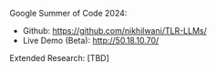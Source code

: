 
Google Summer of Code 2024: 
- Github: https://github.com/nikhilwani/TLR-LLMs/
- Live Demo (Beta): http://50.18.10.70/

Extended Research: 
[TBD]
